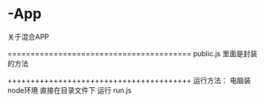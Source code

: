 # -App
关于混合APP

========================================
public.js 里面是封装的方法  

++++++++++++++++++++++++++++++++++++++++
运行方法：
电脑装node环境 
直接在目录文件下 运行 run.js
